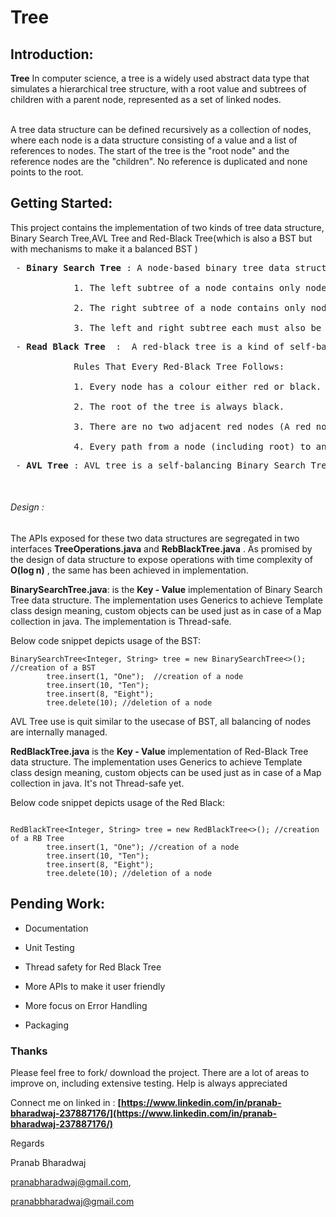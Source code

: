 # Tree

## Introduction:

 **Tree** In computer science, a tree is a widely used abstract data type that simulates a hierarchical tree structure, with a root value and subtrees of children with a parent node, represented as a set of linked nodes.<br><br>

A tree data structure can be defined recursively as a collection of nodes, where each node is a data structure consisting of a value and a list of references to nodes. The start of the tree is the "root node" and the reference nodes are the "children". No reference is duplicated and none points to the root.

## Getting Started:

<p>This project contains the implementation of two kinds of tree data structure, Binary Search Tree,AVL Tree and Red-Black Tree(which is also a BST but with mechanisms to make it a balanced BST ) </p>

<pre> - <b>Binary Search Tree</b> : A node-based binary tree data structure that has the following properties:

			1. The left subtree of a node contains only nodes with keys lesser than the node’s key.

			2. The right subtree of a node contains only nodes with keys greater than the node’s key.

			3. The left and right subtree each must also be a binary search tree.</pre>

<pre> - <b>Read Black Tree</b>  :  A red-black tree is a kind of self-balancing binary search tree where each node has an extra bit, and that bit is often interpreted as the color

			Rules That Every Red-Black Tree Follows: 

			1. Every node has a colour either red or black.

			2. The root of the tree is always black.

			3. There are no two adjacent red nodes (A red node cannot have a red parent or red child).

			4. Every path from a node (including root) to any of its descendants NULL nodes has the same number of black nodes.</pre>

<pre> - <b>AVL Tree</b> : AVL tree is a self-balancing Binary Search Tree (BST) where the difference between heights of left and right subtrees cannot be more than one for all nodes. </pre>
<br>

###### Design :

The APIs exposed for these two data structures are segregated in two interfaces __TreeOperations.java__ and __RebBlackTree.java__ . As promised by the design of data structure to expose operations with time complexity of **O(log n)** , the same has been achieved in implementation.<br>

**BinarySearchTree.java**: is the __Key - Value__ implementation of Binary Search Tree data structure. The implementation uses Generics to achieve Template class design meaning, custom objects can be used just as in case of a Map collection in java. The implementation is Thread-safe.<br>

Below code snippet depicts usage of the BST:

```java:
BinarySearchTree<Integer, String> tree = new BinarySearchTree<>();  //creation of a BST
		tree.insert(1, "One");  //creation of a node 
		tree.insert(10, "Ten");
		tree.insert(8, "Eight");
		tree.delete(10); //deletion of a node
```
AVL Tree use is quit similar to the usecase of BST, all balancing of nodes are internally managed.
<br>

 **RedBlackTree.java**  is the __Key - Value__ implementation of Red-Black Tree data structure. The implementation uses Generics to achieve Template class design meaning, custom objects can be used just as in case of a Map collection in java. It's not Thread-safe yet.<br>

Below code snippet depicts usage of the Red Black:

```java:

RedBlackTree<Integer, String> tree = new RedBlackTree<>(); //creation of a RB Tree
		tree.insert(1, "One"); //creation of a node 
		tree.insert(10, "Ten");
		tree.insert(8, "Eight");
		tree.delete(10); //deletion of a node
```

## Pending Work:

- Documentation

- Unit Testing

- Thread safety for Red Black Tree

- More APIs to make it user friendly

- More focus on Error Handling

- Packaging

### Thanks

Please feel free to fork/ download the project. There are a lot of areas to improve on, including extensive testing. Help is always appreciated



Connect me on linked in : **[https://www.linkedin.com/in/pranab-bharadwaj-237887176/](https://www.linkedin.com/in/pranab-bharadwaj-237887176/)**



Regards

Pranab Bharadwaj

pranabharadwaj@gmail.com,

pranabbharadwaj@gmail.com

